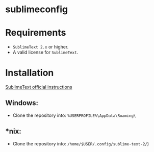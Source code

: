 sublimeconfig
=============

# Requirements
* `SublimeText 2.x` or higher.
* A valid license for `SublimeText`.

# Installation
[SublimeText official instructions](http://www.sublimetext.com/docs/2/revert.html)
## Windows:
* Clone the repository into: `%USERPROFILE%\AppData\Roaming\`

## *nix:
* Clone the repository into: `/home/$USER/.config/sublime-text-2/`)
